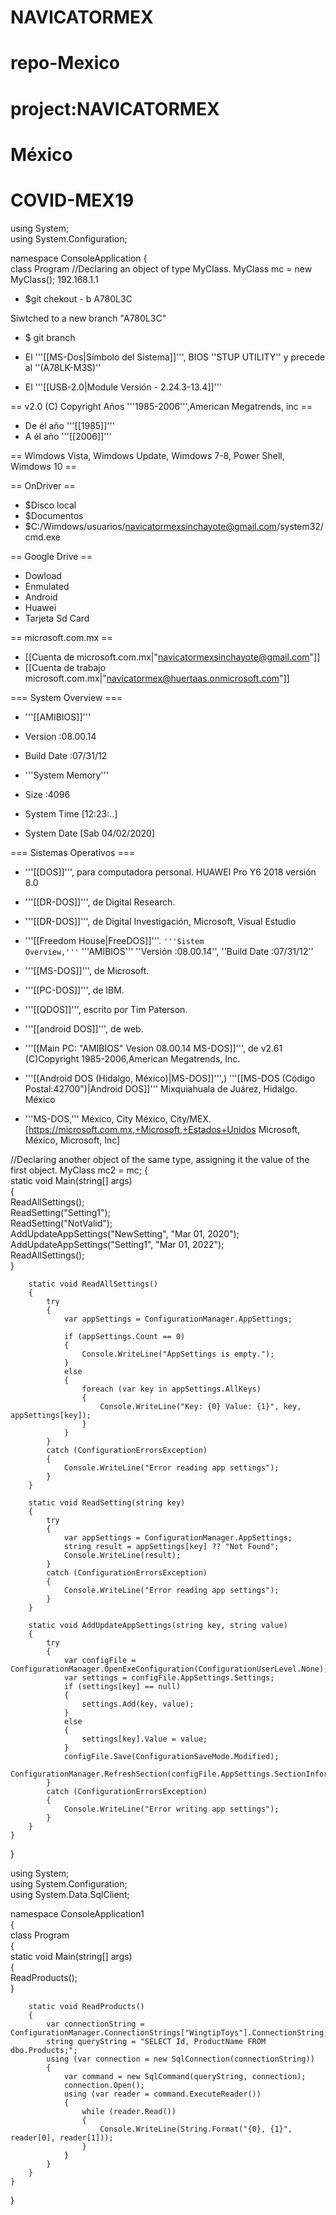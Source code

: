 # NAVICATORMEX
# repo-Mexico
# project:NAVICATORMEX
# México
# COVID-MEX19
using System;  
using System.Configuration;  
  
namespace ConsoleApplication 
{  
    class Program	//Declaring an object of type MyClass.
MyClass mc = new MyClass();
192.168.1.1 

* $git chekout - b A780L3C

Siwtched to a new branch "A780L3C"

* $ git branch
 	
* El '''[[MS-Dos|Símbolo del Sistema]]''', BIOS ''STUP UTILITY'' y precede al ''(A78LK-M3S)''
* El '''[[USB-2.0|Module Versión - 2.24.3-13.4]]'''
 		 	
 	
== v2.0 (C) Copyright Años '''1985-2006''',American Megatrends, inc ==

* De él año '''[[1985]]'''
* A él año '''[[2006]]'''

== Wimdows Vista, Wimdows Update, Wimdows 7-8, Power Shell, Wimdows 10 ==
 	
== OnDriver ==

* $Disco local
* $Documentos
* $C:/Wimdows/usuarios/navicatormexsinchayote@gmail.com/system32/cmd.exe

== Google Drive ==

* Dowload
* Enmulated
* Android
* Huawei
* Tarjeta Sd Card

== microsoft.com.mx ==

* [[Cuenta de microsoft.com.mx|"navicatormexsinchayote@gmail.com"]]
* [[Cuenta de trabajo microsoft.com.mx|"navicatormex@huertaas.onmicrosoft.com"]]

=== System Overview ===

* '''[[AMIBIOS]]'''
* Version	:08.00.14
* Build Date	:07/31/12
* '''System Memory'''
* Size	:4096

* System Time	[12:23:..]
* System Date	[Sab 04/02/2020]

 	
=== Sistemas Operativos ===

* '''[[DOS]]''', para computadora personal. HUAWEI Pro Y6 2018 versión 8.0
* '''[[DR-DOS]]''', de Digital Research.
* '''[[DR-DOS]]''', de Digital Investigación, Microsoft, Visual Estudio
* '''[[Freedom House|FreeDOS]]'''. <code>'''Sistem Overview,'''</code> '''AMIBIOS''' ''Versión	:08.00.14'', ''Build Date	:07/31/12''
* '''[[MS-DOS]]''', de Microsoft.
* '''[[PC-DOS]]''', de IBM.
* '''[[QDOS]]''', escrito por Tim Paterson.
* '''[[android DOS]]''', de web.
 	
* '''[[Main PC: "AMIBIOS" Vesion	08.00.14 MS-DOS]]''', de v2.61 (C)Copyright 1985-2006,American Megatrends, Inc.
 		 	
* '''[[Android DOS (Hidalgo, México)|MS-DOS]]''',) '''[[MS-DOS (Código Postal:42700")|Android DOS]]''' Mixquiahuala de Juárez, Hidalgo. México
* '''MS-DOS,''' México, City México, City/MEX. [https://microsoft.com.mx,+Microsoft,+Estados+Unidos Microsoft, México, Microsoft, Inc]


//Declaring another object of the same type, assigning it the value of the first object.
MyClass mc2 = mc;
    {  
        static void Main(string[] args)  
        {  
            ReadAllSettings();  
            ReadSetting("Setting1");  
            ReadSetting("NotValid");  
            AddUpdateAppSettings("NewSetting", "Mar 01, 2020");  
            AddUpdateAppSettings("Setting1", "Mar 01, 2022");  
            ReadAllSettings();  
        }  
  
        static void ReadAllSettings()  
        {  
            try  
            {  
                var appSettings = ConfigurationManager.AppSettings;  
  
                if (appSettings.Count == 0)  
                {  
                    Console.WriteLine("AppSettings is empty.");  
                }  
                else  
                {  
                    foreach (var key in appSettings.AllKeys)  
                    {  
                        Console.WriteLine("Key: {0} Value: {1}", key, appSettings[key]);  
                    }  
                }  
            }  
            catch (ConfigurationErrorsException)  
            {  
                Console.WriteLine("Error reading app settings");  
            }  
        }  
  
        static void ReadSetting(string key)  
        {  
            try  
            {  
                var appSettings = ConfigurationManager.AppSettings;  
                string result = appSettings[key] ?? "Not Found";  
                Console.WriteLine(result);  
            }  
            catch (ConfigurationErrorsException)  
            {  
                Console.WriteLine("Error reading app settings");  
            }  
        }  
  
        static void AddUpdateAppSettings(string key, string value)  
        {  
            try  
            {  
                var configFile = ConfigurationManager.OpenExeConfiguration(ConfigurationUserLevel.None);  
                var settings = configFile.AppSettings.Settings;  
                if (settings[key] == null)  
                {  
                    settings.Add(key, value);  
                }  
                else  
                {  
                    settings[key].Value = value;  
                }  
                configFile.Save(ConfigurationSaveMode.Modified);  
                ConfigurationManager.RefreshSection(configFile.AppSettings.SectionInformation.Name);  
            }  
            catch (ConfigurationErrorsException)  
            {  
                Console.WriteLine("Error writing app settings");  
            }  
        }  
    }  
}

using System;  
using System.Configuration;  
using System.Data.SqlClient;  
  
namespace ConsoleApplication1  
{  
    class Program  
    {  
        static void Main(string[] args)  
        {  
            ReadProducts();  
        }  
  
        static void ReadProducts()  
        {  
            var connectionString = ConfigurationManager.ConnectionStrings["WingtipToys"].ConnectionString;  
            string queryString = "SELECT Id, ProductName FROM dbo.Products;";  
            using (var connection = new SqlConnection(connectionString))  
            {  
                var command = new SqlCommand(queryString, connection);  
                connection.Open();  
                using (var reader = command.ExecuteReader())  
                {  
                    while (reader.Read())  
                    {  
                        Console.WriteLine(String.Format("{0}, {1}", reader[0], reader[1]));  
                    }  
                }  
            }  
        }  
    }  
}
